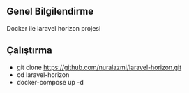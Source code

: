 ## Genel Bilgilendirme

Docker ile laravel horizon projesi

## Çalıştırma

- git clone https://github.com/nuralazmi/laravel-horizon.git
- cd laravel-horizon
- docker-compose up -d
